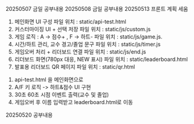 20250507 금일 공부내용
20250508 금일 공부내용
20250513 프론트 계획 세움
1. 메인화면 UI 구성 
파일 위치 : static/api-test.html
2. 커스터마이징 UI + 선택 저장
파일 위치 : static/js/custom.js
3. 게임 로직 : A -> 점수+ , F -> 하트-
파일 위치 : static/js/game.js.
4. 시간/하트 관리, 교수 경고/졸업 문구 
파일 위치 : static/js/timer.js
5. 게임오버 처리 + 리더보드 연결 
파일 위치 : static/js/end.js
6. 리더보드 화면(780px 대응, NEW 표시)
파일 위치 : static/leaderboard.html
7. 발표용 리더보드 QR 페이지
파일 위치 : static/qr.html

1) api-test.html 을 메인화면으로 
2) A/F 키 로직 -> 하트&점수 UI 구현
3) 30초 60초 시점 이벤트 출력(교수 및 졸업)
4) 게임오버 후 이름 입력받고 leaderboard.html로 이동

20250520 공부내용

